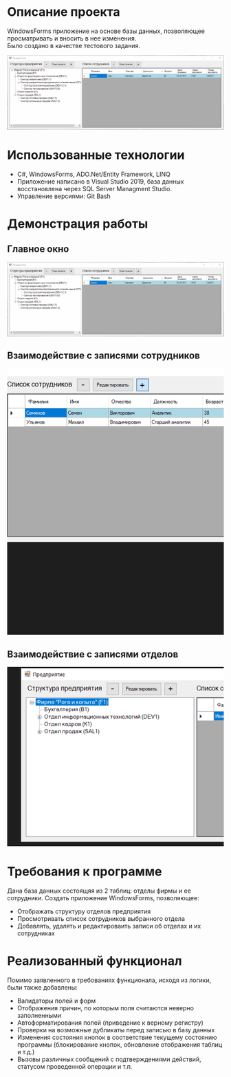 # Описание проекта
WindowsForms приложение на основе базы данных, позволяющее просматривать и вносить в нее изменения.  
Было создано в качестве тестового задания.

![](MainWindow.gif)

# Использованные технологии
- C#, WindowsForms, ADO.Net/Entity Framework, LINQ 
- Приложение написано в Visual Studio 2019, база данных восстановлена через SQL Server Managment Studio.
- Управление версиями: Git Bash

# Демонстрация работы
## Главное окно
![](MainWindow.gif)
## Взаимодействие с записями сотрудников
![](AddEmpWindow.gif)
## Взаимодействие с записями отделов
![](AddEditDepWindow.gif)

# Требования к программе
Дана база данных состоящяя из 2 таблиц: отделы фирмы и ее сотрудники.
Создать приложение WindowsForms, позволяющее:
- Отображать структуру отделов предприятия
- Просмотривать список сотрудников выбранного отдела
- Добавлять, удалять и редактироваить записи об отделах и их сотрудниках

# Реализованный функционал
Помимо заявленного в требованиях функционала, исходя из логики, были также добавлены:
- Валидаторы полей и форм
- Отображения причин, по которым поля считаются неверно заполненными
- Автоформатирования полей (приведение к верному регистру)
- Проверки на возможные дубликаты перед записью в базу данных
- Изменения состояния кнопок в соответствие текущему состоянию программы (блокирование кнопок, обновление отображения таблиц и т.д.)
- Вызовы различных сообщений с подтверждениями действий, статусом проведенной операции и т.п.
